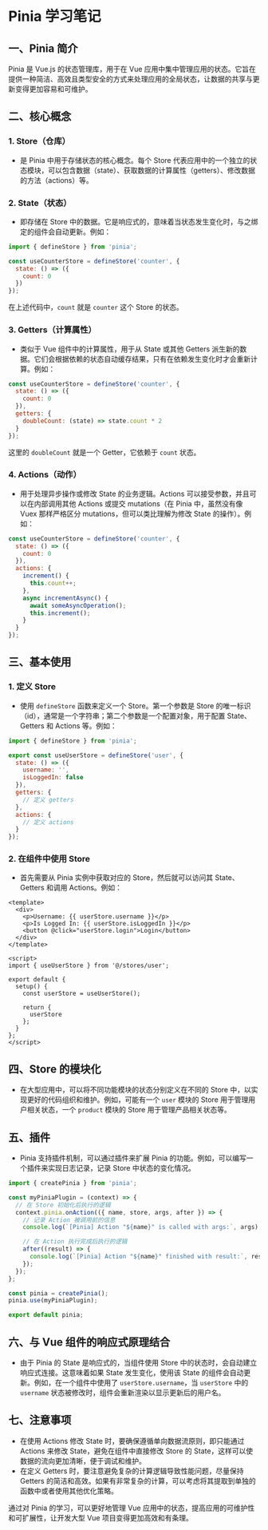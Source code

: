 # Pinia 学习笔记

## 一、Pinia 简介
Pinia 是 Vue.js 的状态管理库，用于在 Vue 应用中集中管理应用的状态。它旨在提供一种简洁、高效且类型安全的方式来处理应用的全局状态，让数据的共享与更新变得更加容易和可维护。

## 二、核心概念

### 1. Store（仓库）
- 是 Pinia 中用于存储状态的核心概念。每个 Store 代表应用中的一个独立的状态模块，可以包含数据（state）、获取数据的计算属性（getters）、修改数据的方法（actions）等。

### 2. State（状态）
- 即存储在 Store 中的数据。它是响应式的，意味着当状态发生变化时，与之绑定的组件会自动更新。例如：
```javascript
import { defineStore } from 'pinia';

const useCounterStore = defineStore('counter', {
  state: () => ({
    count: 0
  })
});
```
在上述代码中，`count` 就是 `counter` 这个 Store 的状态。

### 3. Getters（计算属性）
- 类似于 Vue 组件中的计算属性，用于从 State 或其他 Getters 派生新的数据。它们会根据依赖的状态自动缓存结果，只有在依赖发生变化时才会重新计算。例如：
```javascript
const useCounterStore = defineStore('counter', {
  state: () => ({
    count: 0
  }),
  getters: {
    doubleCount: (state) => state.count * 2
  }
});
```
这里的 `doubleCount` 就是一个 Getter，它依赖于 `count` 状态。

### 4. Actions（动作）
- 用于处理异步操作或修改 State 的业务逻辑。Actions 可以接受参数，并且可以在内部调用其他 Actions 或提交 mutations（在 Pinia 中，虽然没有像 Vuex 那样严格区分 mutations，但可以类比理解为修改 State 的操作）。例如：
```javascript
const useCounterStore = defineStore('counter', {
  state: () => ({
    count: 0
  }),
  actions: {
    increment() {
      this.count++;
    },
    async incrementAsync() {
      await someAsyncOperation();
      this.increment();
    }
  }
});
```

## 三、基本使用

### 1. 定义 Store
- 使用 `defineStore` 函数来定义一个 Store。第一个参数是 Store 的唯一标识（id），通常是一个字符串；第二个参数是一个配置对象，用于配置 State、Getters 和 Actions 等。例如：
```javascript
import { defineStore } from 'pinia';

export const useUserStore = defineStore('user', {
  state: () => ({
    username: '',
    isLoggedIn: false
  }),
  getters: {
    // 定义 getters
  },
  actions: {
    // 定义 actions
  }
});
```

### 2. 在组件中使用 Store
- 首先需要从 Pinia 实例中获取对应的 Store，然后就可以访问其 State、Getters 和调用 Actions。例如：
```vue
<template>
  <div>
    <p>Username: {{ userStore.username }}</p>
    <p>Is Logged In: {{ userStore.isLoggedIn }}</p>
    <button @click="userStore.login">Login</button>
  </div>
</template>

<script>
import { useUserStore } from '@/stores/user';

export default {
  setup() {
    const userStore = useUserStore();

    return {
      userStore
    };
  }
};
</script>
```

## 四、Store 的模块化
- 在大型应用中，可以将不同功能模块的状态分别定义在不同的 Store 中，以实现更好的代码组织和维护。例如，可能有一个 `user` 模块的 Store 用于管理用户相关状态，一个 `product` 模块的 Store 用于管理产品相关状态等。

## 五、插件
- Pinia 支持插件机制，可以通过插件来扩展 Pinia 的功能。例如，可以编写一个插件来实现日志记录，记录 Store 中状态的变化情况。
```javascript
import { createPinia } from 'pinia';

const myPiniaPlugin = (context) => {
  // 在 Store 初始化后执行的逻辑
  context.pinia.onAction(({ name, store, args, after }) => {
    // 记录 Action 被调用前的信息
    console.log(`[Pinia] Action "${name}" is called with args:`, args);

    // 在 Action 执行完成后执行的逻辑
    after((result) => {
      console.log(`[Pinia] Action "${name}" finished with result:`, result);
    });
  });
};

const pinia = createPinia();
pinia.use(myPiniaPlugin);

export default pinia;
```

## 六、与 Vue 组件的响应式原理结合
- 由于 Pinia 的 State 是响应式的，当组件使用 Store 中的状态时，会自动建立响应式连接。这意味着如果 State 发生变化，使用该 State 的组件会自动更新。例如，在一个组件中使用了 `userStore.username`，当 `userStore` 中的 `username` 状态被修改时，组件会重新渲染以显示更新后的用户名。

## 七、注意事项
- 在使用 Actions 修改 State 时，要确保遵循单向数据流原则，即只能通过 Actions 来修改 State，避免在组件中直接修改 Store 的 State，这样可以使数据的流向更加清晰，便于调试和维护。
- 在定义 Getters 时，要注意避免复杂的计算逻辑导致性能问题，尽量保持 Getters 的简洁和高效。如果有非常复杂的计算，可以考虑将其提取到单独的函数中或者使用其他优化策略。

通过对 Pinia 的学习，可以更好地管理 Vue 应用中的状态，提高应用的可维护性和可扩展性，让开发大型 Vue 项目变得更加高效和有条理。 